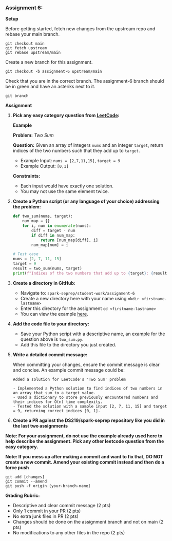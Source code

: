 ### Assignment 6:

**Setup**

Before getting started, fetch new changes from the upstream repo and rebase your main branch.

```
git checkout main
git fetch upstream
git rebase upstream/main
```

Create a new branch for this assignment.

```
git checkout -b assignment-6 upstream/main
```

Check that you are in the correct branch. The assignment-6 branch should be in green and have an asteriks next to it.
```
git branch
```

**Assignment**

1. **Pick any easy category question from [LeetCode](https://leetcode.com/):**
    
   **Example**

   **Problem:** *Two Sum*
   
   **Question:** Given an array of integers `nums` and an integer `target`, return indices of the two numbers such that they add up to `target`.

   - Example Input: `nums = [2,7,11,15]`, `target = 9`
   - Example Output: `[0,1]`
   
   **Constraints:**
   - Each input would have exactly one solution.
   - You may not use the same element twice.

1. **Create a Python script (or any language of your choice) addressing the problem:**

   ```python
   def two_sum(nums, target):
       num_map = {}
       for i, num in enumerate(nums):
           diff = target - num
           if diff in num_map:
               return [num_map[diff], i]
           num_map[num] = i

   # Test case
   nums = [2, 7, 11, 15]
   target = 9
   result = two_sum(nums, target)
   print(f"Indices of the two numbers that add up to {target}: {result}")
   ```

2. **Create a directory in GitHub:**

   - Navigate to: `spark-seprep/student-work/assignment-6`
   - Create a new directory here with your name using `mkdir <firstname-lastname>`
   - Enter this directory for the assignment `cd <firstname-lastname>`
   - You can view the example [here](https://github.com/DS219/spark-seprep/tree/main/student-work/assignment-6/sample-example).

3. **Add the code file to your directory:**
   
   - Save your Python script with a descriptive name, an example for the question above is `two_sum.py`.
   - Add this file to the directory you just created.

4. **Write a detailed commit message:**

   When committing your changes, ensure the commit message is clear and concise. An example commit message could be:

   ```
   Added a solution for LeetCode's 'Two Sum' problem

   - Implemented a Python solution to find indices of two numbers in an array that sum to a target value.
   - Used a dictionary to store previously encountered numbers and their indices for O(n) time complexity.
   - Tested the solution with a sample input [2, 7, 11, 15] and target = 9, returning correct indices [0, 1].
   ```

5. **Create a PR against the DS219/spark-seprep repository like you did in the last two assignments**

**Note: For your assignment, do not use the example already used here to help describe the assignment. Pick any other leetcode question from the easy category.**

**Note: If you mess up after making a commit and want to fix that, DO NOT create a new commit. Amend your existing commit instead and then do a force push**
```
git add [changes]
git commit --amend
git push -f origin [your-branch-name]
```

**Grading Rubric:**
- Descriptive and clear commit message (2 pts)
- Only 1 commit in your PR (2 pts)
- No extra junk files in PR (2 pts)
- Changes should be done on the assignment branch and not on main (2 pts)
- No modifications to any other files in the repo (2 pts)
